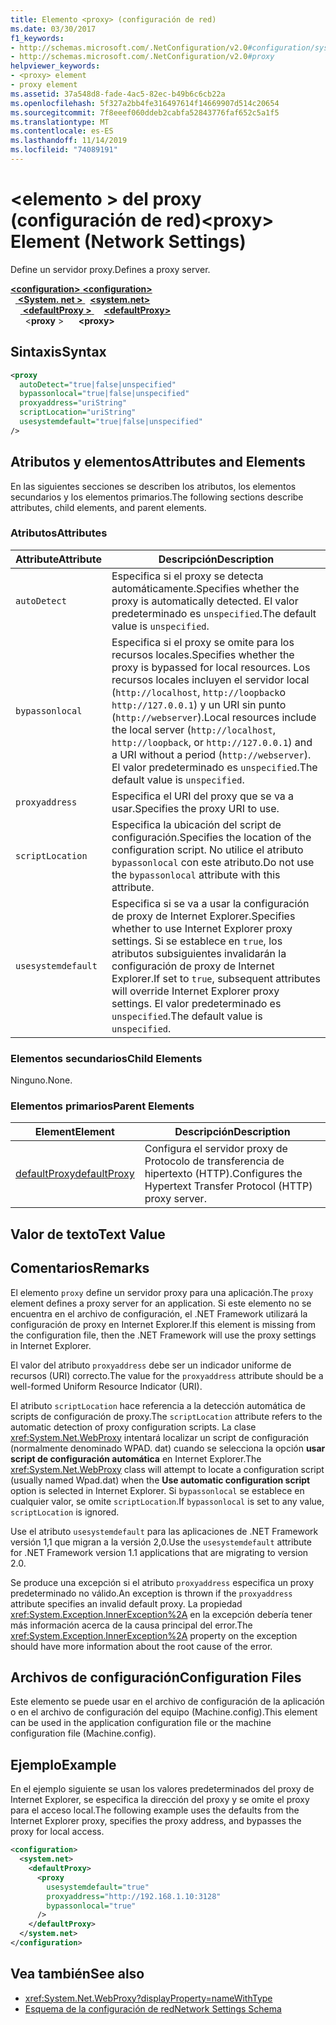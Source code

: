 ```yaml
---
title: Elemento <proxy> (configuración de red)
ms.date: 03/30/2017
f1_keywords:
- http://schemas.microsoft.com/.NetConfiguration/v2.0#configuration/system.net/defaultProxy/proxy
- http://schemas.microsoft.com/.NetConfiguration/v2.0#proxy
helpviewer_keywords:
- <proxy> element
- proxy element
ms.assetid: 37a548d8-fade-4ac5-82ec-b49b6c6cb22a
ms.openlocfilehash: 5f327a2bb4fe316497614f14669907d514c20654
ms.sourcegitcommit: 7f8eeef060ddeb2cabfa52843776faf652c5a1f5
ms.translationtype: MT
ms.contentlocale: es-ES
ms.lasthandoff: 11/14/2019
ms.locfileid: "74089191"
---
```

# <a name="proxy-element-network-settings"></a><span data-ttu-id="ef638-102">\<elemento > del proxy (configuración de red)</span><span class="sxs-lookup"><span data-stu-id="ef638-102">\<proxy> Element (Network Settings)</span></span>
<span data-ttu-id="ef638-103">Define un servidor proxy.</span><span class="sxs-lookup"><span data-stu-id="ef638-103">Defines a proxy server.</span></span>  

<span data-ttu-id="ef638-104">[ **\<configuration>** ](../configuration-element.md)</span><span class="sxs-lookup"><span data-stu-id="ef638-104">[**\<configuration>**](../configuration-element.md)</span></span>\
<span data-ttu-id="ef638-105">&nbsp;&nbsp;[ **\<System. net >** ](system-net-element-network-settings.md)</span><span class="sxs-lookup"><span data-stu-id="ef638-105">&nbsp;&nbsp;[**\<system.net>**](system-net-element-network-settings.md)</span></span>\
<span data-ttu-id="ef638-106">&nbsp;&nbsp;&nbsp;&nbsp;[ **\<defaultProxy >** ](defaultproxy-element-network-settings.md)</span><span class="sxs-lookup"><span data-stu-id="ef638-106">&nbsp;&nbsp;&nbsp;&nbsp;[**\<defaultProxy>**](defaultproxy-element-network-settings.md)</span></span>\
<span data-ttu-id="ef638-107">&nbsp;&nbsp;&nbsp;&nbsp;&nbsp;&nbsp;\<**proxy** ></span><span class="sxs-lookup"><span data-stu-id="ef638-107">&nbsp;&nbsp;&nbsp;&nbsp;&nbsp;&nbsp;**\<proxy>**</span></span>

## <a name="syntax"></a><span data-ttu-id="ef638-108">Sintaxis</span><span class="sxs-lookup"><span data-stu-id="ef638-108">Syntax</span></span>  
  
```xml  
<proxy
  autoDetect="true|false|unspecified" 
  bypassonlocal="true|false|unspecified"
  proxyaddress="uriString"
  scriptLocation="uriString"
  usesystemdefault="true|false|unspecified"
/>
```  
  
## <a name="attributes-and-elements"></a><span data-ttu-id="ef638-109">Atributos y elementos</span><span class="sxs-lookup"><span data-stu-id="ef638-109">Attributes and Elements</span></span>  
 <span data-ttu-id="ef638-110">En las siguientes secciones se describen los atributos, los elementos secundarios y los elementos primarios.</span><span class="sxs-lookup"><span data-stu-id="ef638-110">The following sections describe attributes, child elements, and parent elements.</span></span>  
  
### <a name="attributes"></a><span data-ttu-id="ef638-111">Atributos</span><span class="sxs-lookup"><span data-stu-id="ef638-111">Attributes</span></span>  
  
|<span data-ttu-id="ef638-112">**Attribute**</span><span class="sxs-lookup"><span data-stu-id="ef638-112">**Attribute**</span></span>|<span data-ttu-id="ef638-113">**Descripción**</span><span class="sxs-lookup"><span data-stu-id="ef638-113">**Description**</span></span>|  
|-------------------|---------------------|  
|`autoDetect`|<span data-ttu-id="ef638-114">Especifica si el proxy se detecta automáticamente.</span><span class="sxs-lookup"><span data-stu-id="ef638-114">Specifies whether the proxy is automatically detected.</span></span> <span data-ttu-id="ef638-115">El valor predeterminado es `unspecified`.</span><span class="sxs-lookup"><span data-stu-id="ef638-115">The default value is `unspecified`.</span></span>|  
|`bypassonlocal`|<span data-ttu-id="ef638-116">Especifica si el proxy se omite para los recursos locales.</span><span class="sxs-lookup"><span data-stu-id="ef638-116">Specifies whether the proxy is bypassed for local resources.</span></span> <span data-ttu-id="ef638-117">Los recursos locales incluyen el servidor local (`http://localhost`, `http://loopback`o `http://127.0.0.1`) y un URI sin punto (`http://webserver`).</span><span class="sxs-lookup"><span data-stu-id="ef638-117">Local resources include the local server (`http://localhost`, `http://loopback`, or `http://127.0.0.1`) and a URI without a period (`http://webserver`).</span></span> <span data-ttu-id="ef638-118">El valor predeterminado es `unspecified`.</span><span class="sxs-lookup"><span data-stu-id="ef638-118">The default value is `unspecified`.</span></span>|  
|`proxyaddress`|<span data-ttu-id="ef638-119">Especifica el URI del proxy que se va a usar.</span><span class="sxs-lookup"><span data-stu-id="ef638-119">Specifies the proxy URI to use.</span></span>|  
|`scriptLocation`|<span data-ttu-id="ef638-120">Especifica la ubicación del script de configuración.</span><span class="sxs-lookup"><span data-stu-id="ef638-120">Specifies the location of the configuration script.</span></span> <span data-ttu-id="ef638-121">No utilice el atributo `bypassonlocal` con este atributo.</span><span class="sxs-lookup"><span data-stu-id="ef638-121">Do not use the `bypassonlocal` attribute with this attribute.</span></span> |  
|`usesystemdefault`|<span data-ttu-id="ef638-122">Especifica si se va a usar la configuración de proxy de Internet Explorer.</span><span class="sxs-lookup"><span data-stu-id="ef638-122">Specifies whether to use Internet Explorer proxy settings.</span></span> <span data-ttu-id="ef638-123">Si se establece en `true`, los atributos subsiguientes invalidarán la configuración de proxy de Internet Explorer.</span><span class="sxs-lookup"><span data-stu-id="ef638-123">If set to `true`, subsequent attributes will override Internet Explorer proxy settings.</span></span> <span data-ttu-id="ef638-124">El valor predeterminado es `unspecified`.</span><span class="sxs-lookup"><span data-stu-id="ef638-124">The default value is `unspecified`.</span></span>|  
  
### <a name="child-elements"></a><span data-ttu-id="ef638-125">Elementos secundarios</span><span class="sxs-lookup"><span data-stu-id="ef638-125">Child Elements</span></span>  
 <span data-ttu-id="ef638-126">Ninguno.</span><span class="sxs-lookup"><span data-stu-id="ef638-126">None.</span></span>  
  
### <a name="parent-elements"></a><span data-ttu-id="ef638-127">Elementos primarios</span><span class="sxs-lookup"><span data-stu-id="ef638-127">Parent Elements</span></span>  
  
|<span data-ttu-id="ef638-128">**Element**</span><span class="sxs-lookup"><span data-stu-id="ef638-128">**Element**</span></span>|<span data-ttu-id="ef638-129">**Descripción**</span><span class="sxs-lookup"><span data-stu-id="ef638-129">**Description**</span></span>|  
|-----------------|---------------------|  
|[<span data-ttu-id="ef638-130">defaultProxy</span><span class="sxs-lookup"><span data-stu-id="ef638-130">defaultProxy</span></span>](defaultproxy-element-network-settings.md)|<span data-ttu-id="ef638-131">Configura el servidor proxy de Protocolo de transferencia de hipertexto (HTTP).</span><span class="sxs-lookup"><span data-stu-id="ef638-131">Configures the Hypertext Transfer Protocol (HTTP) proxy server.</span></span>|  
  
## <a name="text-value"></a><span data-ttu-id="ef638-132">Valor de texto</span><span class="sxs-lookup"><span data-stu-id="ef638-132">Text Value</span></span>  
  
## <a name="remarks"></a><span data-ttu-id="ef638-133">Comentarios</span><span class="sxs-lookup"><span data-stu-id="ef638-133">Remarks</span></span>  
 <span data-ttu-id="ef638-134">El elemento `proxy` define un servidor proxy para una aplicación.</span><span class="sxs-lookup"><span data-stu-id="ef638-134">The `proxy` element defines a proxy server for an application.</span></span> <span data-ttu-id="ef638-135">Si este elemento no se encuentra en el archivo de configuración, el .NET Framework utilizará la configuración de proxy en Internet Explorer.</span><span class="sxs-lookup"><span data-stu-id="ef638-135">If this element is missing from the configuration file, then the .NET Framework will use the proxy settings in Internet Explorer.</span></span>  
  
 <span data-ttu-id="ef638-136">El valor del atributo `proxyaddress` debe ser un indicador uniforme de recursos (URI) correcto.</span><span class="sxs-lookup"><span data-stu-id="ef638-136">The value for the `proxyaddress` attribute should be a well-formed Uniform Resource Indicator (URI).</span></span>  
  
 <span data-ttu-id="ef638-137">El atributo `scriptLocation` hace referencia a la detección automática de scripts de configuración de proxy.</span><span class="sxs-lookup"><span data-stu-id="ef638-137">The `scriptLocation` attribute refers to the automatic detection of proxy configuration scripts.</span></span> <span data-ttu-id="ef638-138">La clase <xref:System.Net.WebProxy> intentará localizar un script de configuración (normalmente denominado WPAD. dat) cuando se selecciona la opción **usar script de configuración automática** en Internet Explorer.</span><span class="sxs-lookup"><span data-stu-id="ef638-138">The <xref:System.Net.WebProxy> class will attempt to locate a configuration script (usually named Wpad.dat) when the **Use automatic configuration script** option is selected in Internet Explorer.</span></span> <span data-ttu-id="ef638-139">Si `bypassonlocal` se establece en cualquier valor, se omite `scriptLocation`.</span><span class="sxs-lookup"><span data-stu-id="ef638-139">If `bypassonlocal` is set to any value, `scriptLocation` is ignored.</span></span>
  
 <span data-ttu-id="ef638-140">Use el atributo `usesystemdefault` para las aplicaciones de .NET Framework versión 1,1 que migran a la versión 2,0.</span><span class="sxs-lookup"><span data-stu-id="ef638-140">Use the `usesystemdefault` attribute for .NET Framework version 1.1 applications that are migrating to version 2.0.</span></span>  
  
 <span data-ttu-id="ef638-141">Se produce una excepción si el atributo `proxyaddress` especifica un proxy predeterminado no válido.</span><span class="sxs-lookup"><span data-stu-id="ef638-141">An exception is thrown if the `proxyaddress` attribute specifies an invalid default proxy.</span></span> <span data-ttu-id="ef638-142">La propiedad <xref:System.Exception.InnerException%2A> en la excepción debería tener más información acerca de la causa principal del error.</span><span class="sxs-lookup"><span data-stu-id="ef638-142">The <xref:System.Exception.InnerException%2A> property on the exception should have more information about the root cause of the error.</span></span>  
  
## <a name="configuration-files"></a><span data-ttu-id="ef638-143">Archivos de configuración</span><span class="sxs-lookup"><span data-stu-id="ef638-143">Configuration Files</span></span>  
 <span data-ttu-id="ef638-144">Este elemento se puede usar en el archivo de configuración de la aplicación o en el archivo de configuración del equipo (Machine.config).</span><span class="sxs-lookup"><span data-stu-id="ef638-144">This element can be used in the application configuration file or the machine configuration file (Machine.config).</span></span>  
  
## <a name="example"></a><span data-ttu-id="ef638-145">Ejemplo</span><span class="sxs-lookup"><span data-stu-id="ef638-145">Example</span></span>  
 <span data-ttu-id="ef638-146">En el ejemplo siguiente se usan los valores predeterminados del proxy de Internet Explorer, se especifica la dirección del proxy y se omite el proxy para el acceso local.</span><span class="sxs-lookup"><span data-stu-id="ef638-146">The following example uses the defaults from the Internet Explorer proxy, specifies the proxy address, and bypasses the proxy for local access.</span></span>  
  
```xml  
<configuration>  
  <system.net>  
    <defaultProxy>  
      <proxy  
        usesystemdefault="true"  
        proxyaddress="http://192.168.1.10:3128"  
        bypassonlocal="true"  
      />  
    </defaultProxy>  
  </system.net>  
</configuration>  
```  
  
## <a name="see-also"></a><span data-ttu-id="ef638-147">Vea también</span><span class="sxs-lookup"><span data-stu-id="ef638-147">See also</span></span>

- <xref:System.Net.WebProxy?displayProperty=nameWithType>
- [<span data-ttu-id="ef638-148">Esquema de la configuración de red</span><span class="sxs-lookup"><span data-stu-id="ef638-148">Network Settings Schema</span></span>](index.md)
